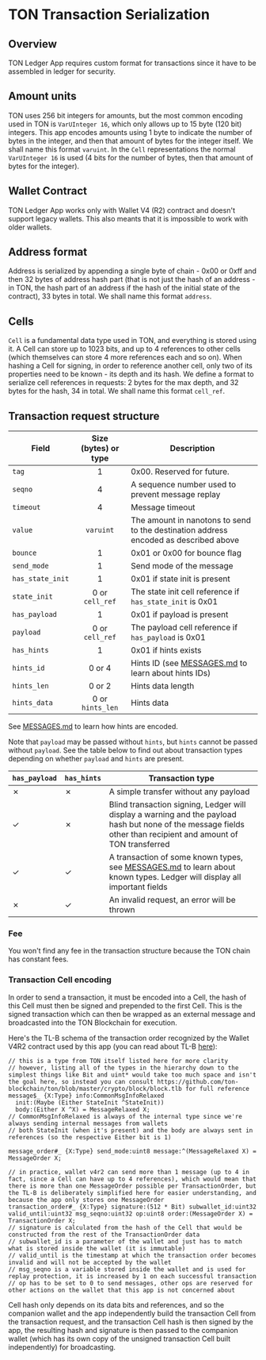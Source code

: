 # TON Transaction Serialization

## Overview

TON Ledger App requires custom format for transactions since it have to be assembled in ledger for security.

## Amount units

TON uses 256 bit integers for amounts, but the most common encoding used in TON is `VarUInteger 16`, which only allows up to 15 byte (120 bit) integers. This app encodes amounts using 1 byte to indicate the number of bytes in the integer, and then that amount of bytes for the integer itself. We shall name this format `varuint`. In the `Cell` representations the normal `VarUInteger 16` is used (4 bits for the number of bytes, then that amount of bytes for the integer).

## Wallet Contract

TON Ledger App works only with Wallet V4 (R2) contract and doesn't support legacy wallets. This also meants that it is impossible to work with older wallets.

## Address format

Address is serialized by appending a single byte of chain - 0x00 or 0xff and then 32 bytes of address hash part (that is not just the hash of an address - in TON, the hash part of an address if the hash of the initial state of the contract), 33 bytes in total. We shall name this format `address`.

## Cells

`Cell` is a fundamental data type used in TON, and everything is stored using it. A Cell can store up to 1023 bits, and up to 4 references to other cells (which themselves can store 4 more references each and so on). When hashing a Cell for signing, in order to reference another cell, only two of its properties need to be known - its depth and its hash. We define a format to serialize cell references in requests: 2 bytes for the max depth, and 32 bytes for the hash, 34 in total. We shall name this format `cell_ref`.

## Transaction request structure

| Field | Size (bytes) or type | Description |
| --- | :---: | --- |
| `tag` | 1 | 0x00. Reserved for future. |
| `seqno` | 4 | A sequence number used to prevent message replay |
| `timeout` | 4 | Message timeout |
| `value` | `varuint` | The amount in nanotons to send to the destination address encoded as described above |
| `bounce` | 1 | 0x01 or 0x00 for bounce flag |
| `send_mode` | 1 | Send mode of the message |
| `has_state_init` | 1 | 0x01 if state init is present |
| `state_init` | 0 or `cell_ref` | The state init cell reference if `has_state_init` is 0x01 |
| `has_payload` | 1 | 0x01 if payload is present |
| `payload` | 0 or `cell_ref` | The payload cell reference if `has_payload` is 0x01 |
| `has_hints` | 1 | 0x01 if hints exists |
| `hints_id` | 0 or 4 | Hints ID (see [MESSAGES.md](./MESSAGES.md) to learn about hints IDs) |
| `hints_len` | 0 or 2 | Hints data length |
| `hints_data` | 0 or `hints_len` | Hints data |

See [MESSAGES.md](./MESSAGES.md) to learn how hints are encoded.

Note that `payload` may be passed without `hints`, but `hints` cannot be passed without `payload`. See the table below to find out about transaction types depending on whether `payload` and `hints` are present.

| `has_payload` | `has_hints` | Transaction type |
| --- | --- | --- |
| &cross; | &cross; | A simple transfer without any payload |
| &check; | &cross; | Blind transaction signing, Ledger will display a warning and the payload hash but none of the message fields other than recipient and amount of TON transferred |
| &check; | &check; | A transaction of some known types, see [MESSAGES.md](./MESSAGES.md) to learn about known types. Ledger will display all important fields |
| &cross; | &check; | An invalid request, an error will be thrown |

### Fee

You won't find any fee in the transaction structure because the TON chain has constant fees.

### Transaction Cell encoding

In order to send a transaction, it must be encoded into a Cell, the hash of this Cell must then be signed and prepended to the first Cell. This is the signed transaction which can then be wrapped as an external message and broadcasted into the TON Blockchain for execution.

Here's the TL-B schema of the transaction order recognized by the Wallet V4R2 contract used by this app (you can read about TL-B [here](https://docs.ton.org/develop/data-formats/tl-b-language)):
```
// this is a type from TON itself listed here for more clarity
// however, listing all of the types in the hierarchy down to the simplest things like Bit and uint* would take too much space and isn't the goal here, so instead you can consult https://github.com/ton-blockchain/ton/blob/master/crypto/block/block.tlb for full reference
message$_ {X:Type} info:CommonMsgInfoRelaxed
  init:(Maybe (Either StateInit ^StateInit))
  body:(Either X ^X) = MessageRelaxed X;
// CommonMsgInfoRelaxed is always of the internal type since we're always sending internal messages from wallets
// both StateInit (when it's present) and the body are always sent in references (so the respective Either bit is 1)

message_order#_ {X:Type} send_mode:uint8 message:^(MessageRelaxed X) = MessageOrder X;

// in practice, wallet v4r2 can send more than 1 message (up to 4 in fact, since a Cell can have up to 4 references), which would mean that there is more than one MessageOrder possible per TransactionOrder, but the TL-B is deliberately simplified here for easier understanding, and because the app only stores one MessageOrder
transaction_order#_ {X:Type} signature:(512 * Bit) subwallet_id:uint32 valid_until:uint32 msg_seqno:uint32 op:uint8 order:(MessageOrder X) = TransactionOrder X;
// signature is calculated from the hash of the Cell that would be constructed from the rest of the TransactionOrder data
// subwallet_id is a parameter of the wallet and just has to match what is stored inside the wallet (it is immutable)
// valid_until is the timestamp at which the transaction order becomes invalid and will not be accepted by the wallet
// msg_seqno is a variable stored inside the wallet and is used for replay protection, it is increased by 1 on each successful transaction
// op has to be set to 0 to send messages, other ops are reserved for other actions on the wallet that this app is not concerned about
```

Cell hash only depends on its data bits and references, and so the companion wallet and the app independently build the transaction Cell from the transaction request, and the transaction Cell hash is then signed by the app, the resulting hash and signature is then passed to the companion wallet (which has its own copy of the unsigned transaction Cell built independently) for broadcasting.

